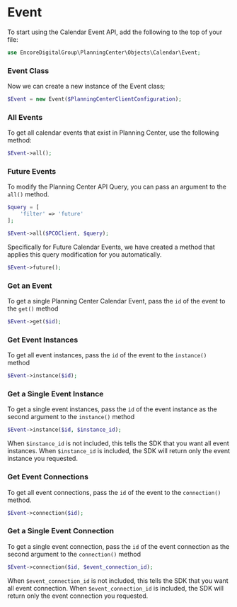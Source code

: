 # Event
To start using the Calendar Event API, add the following to the top of your file:
```php
use EncoreDigitalGroup\PlanningCenter\Objects\Calendar\Event;
```
<include from="SnippetLibrary.md" element-id="setupThePcoClient"></include>

### Event Class
Now we can create a new instance of the Event class;
```php
$Event = new Event($PlanningCenterClientConfiguration);
```

### All Events
To get all calendar events that exist in Planning Center, use the following method:
```php
$Event->all();
```

### Future Events
To modify the Planning Center API Query, you can pass an argument to the ```all()``` method.
```php
$query = [
    'filter' => 'future'
];

$Event->all($PCOClient, $query);
```

Specifically for Future Calendar Events, we have created a method that applies this query
modification for you automatically.
```php
$Event->future();
```


### Get an Event
To get a single Planning Center Calendar Event, pass the ```id``` of the event to the ```get()```
method
```php
$Event->get($id);
```

### Get Event Instances
To get all event instances, pass the ```id``` of the event to the ```instance()``` method
```php
$Event->instance($id);
```

### Get a Single Event Instance
To get a single event instances, pass the ```id``` of the event instance as the second argument to the ```instance()```
method
```php
$Event->instance($id, $instance_id);
```
When ```$instance_id``` is not included, this tells the SDK that you want all event instances.
When ```$instance_id``` is included, the SDK will return only the event instance you requested.

### Get Event Connections
To get all event connections, pass the ```id``` of the event to the ```connection()``` method.
```php
$Event->connection($id);
```

### Get a Single Event Connection
To get a single event connection, pass the ```id``` of the event connection as the second argument to the
```connection()``` method
```php
$Event->connection($id, $event_connection_id);
```
When ```$event_connection_id``` is not included, this tells the SDK that you want all event connection.
When ```$event_connection_id``` is included, the SDK will return only the event connection you requested.